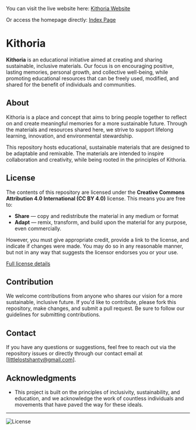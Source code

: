 You can visit the live website here: [Kithoria Website](https://Kithoria.github.io/Kithoria/)

Or access the homepage directly: [Index Page](index.html)

# Kithoria

**Kithoria** is an educational initiative aimed at creating and sharing sustainable, inclusive materials. Our focus is on encouraging positive, lasting memories, personal growth, and collective well-being, while promoting educational resources that can be freely used, modified, and shared for the benefit of individuals and communities.

## About

Kithoria is a place and concept that aims to bring people together to reflect on and create meaningful memories for a more sustainable future. Through the materials and resources shared here, we strive to support lifelong learning, innovation, and environmental stewardship.

This repository hosts educational, sustainable materials that are designed to be adaptable and remixable. The materials are intended to inspire collaboration and creativity, while being rooted in the principles of Kithoria.

## License

The contents of this repository are licensed under the **Creative Commons Attribution 4.0 International (CC BY 4.0)** license. This means you are free to:

- **Share** — copy and redistribute the material in any medium or format
- **Adapt** — remix, transform, and build upon the material for any purpose, even commercially.

However, you must give appropriate credit, provide a link to the license, and indicate if changes were made. You may do so in any reasonable manner, but not in any way that suggests the licensor endorses you or your use.

[Full license details](https://creativecommons.org/licenses/by/4.0/)

## Contribution

We welcome contributions from anyone who shares our vision for a more sustainable, inclusive future. If you'd like to contribute, please fork this repository, make changes, and submit a pull request. Be sure to follow our guidelines for submitting contributions.

## Contact

If you have any questions or suggestions, feel free to reach out via the repository issues or directly through our contact email at [littlelostshanty@gmail.com].

## Acknowledgments

- This project is built on the principles of inclusivity, sustainability, and education, and we acknowledge the work of countless individuals and movements that have paved the way for these ideals.

---

![License](https://img.shields.io/badge/license-CC%20BY%204.0-blue.svg)

